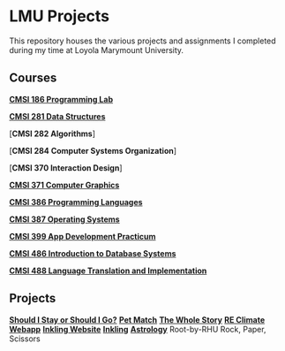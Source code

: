 # LMU Projects 

This repository houses the various projects and assignments I completed during my time at Loyola Marymount University. 

## Courses 

[**CMSI 186 Programming Lab**](https://github.com/taliabahar/CMSI-186_Projects)

[**CMSI 281 Data Structures**](https://github.com/taliabahar/CMSI281)

[**CMSI 282 Algorithms**] 

[**CMSI 284 Computer Systems Organization**]

[**CMSI 370 Interaction Design**]

[**CMSI 371 Computer Graphics**](https://github.com/taliabahar/CMSI-371-ComputerGraphics)

[**CMSI 386 Programming Languages**](https://github.com/taliabahar/lmu-cmsi-386)

[**CMSI 387 Operating Systems**](https://github.com/taliabahar/CMSI387-MayaTaliaVeronica)

[**CMSI 399 App Development Practicum**](https://github.com/dmoini/cmsi399-app-development-practicum)

[**CMSI 486 Introduction to Database Systems**](https://github.com/taliabahar/lmu-cmsi-486)

[**CMSI 488 Language Translation and Implementation**](https://github.com/taliabahar/CMSI488)

## Projects

[**Should I Stay or Should I Go?**](https://github.com/taliabahar/React-TaliaWengelKeziahJoshua)
[**Pet Match**](https://github.com/taliabahar/pet-match)
[**The Whole Story**](https://github.com/taliabahar/tws-client)
[**RE Climate Webapp**](https://github.com/lmu-climate/lmu-climate-webapp)
[**Inkling Website**](https://github.com/taliabahar/Inkling)
[**Inkling**](https://github.com/taliabahar/Inkling-1)
[**Astrology**](https://github.com/taliabahar/astrology)
Root-by-RHU
Rock, Paper, Scissors 

